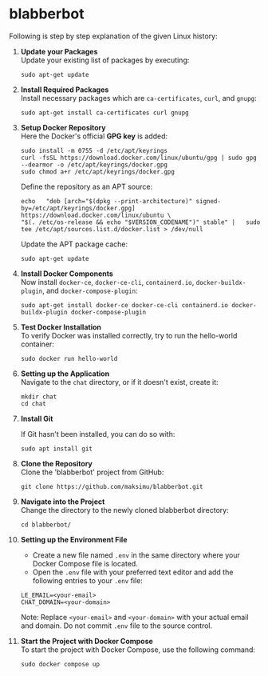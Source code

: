 # blabberbot

Following is step by step explanation of the given Linux history:

1. **Update your Packages**   
   Update your existing list of packages by executing:

   ```shell
   sudo apt-get update
   ```

2. **Install Required Packages**   
   Install necessary packages which are `ca-certificates`, `curl`, and `gnupg`:

   ```shell
   sudo apt-get install ca-certificates curl gnupg
   ```

3. **Setup Docker Repository**   
   Here the Docker's official **GPG key** is added:

   ```shell
   sudo install -m 0755 -d /etc/apt/keyrings
   curl -fsSL https://download.docker.com/linux/ubuntu/gpg | sudo gpg --dearmor -o /etc/apt/keyrings/docker.gpg
   sudo chmod a+r /etc/apt/keyrings/docker.gpg
   ```

   Define the repository as an APT source:

   ```shell
   echo   "deb [arch="$(dpkg --print-architecture)" signed-by=/etc/apt/keyrings/docker.gpg] https://download.docker.com/linux/ubuntu \
   "$(. /etc/os-release && echo "$VERSION_CODENAME")" stable" |   sudo tee /etc/apt/sources.list.d/docker.list > /dev/null
   ```

   Update the APT package cache:

   ```shell
   sudo apt-get update
   ```

4. **Install Docker Components**   
   Now install `docker-ce`, `docker-ce-cli`, `containerd.io`, `docker-buildx-plugin`, and `docker-compose-plugin`:

   ```shell
   sudo apt-get install docker-ce docker-ce-cli containerd.io docker-buildx-plugin docker-compose-plugin
   ```

5. **Test Docker Installation**   
   To verify Docker was installed correctly, try to run the hello-world container:

   ```shell
   sudo docker run hello-world
   ```

6. **Setting up the Application**   
   Navigate to the `chat` directory, or if it doesn't exist, create it:

   ```shell
   mkdir chat
   cd chat
   ```

7. **Install Git**

   If Git hasn't been installed, you can do so with:

   ```shell
   sudo apt install git
   ```

8. **Clone the Repository**   
   Clone the 'blabberbot' project from GitHub:

   ```shell
   git clone https://github.com/maksimu/blabberbot.git
   ```

9. **Navigate into the Project**   
   Change the directory to the newly cloned blabberbot directory:

   ```shell
   cd blabberbot/
   ```

10. **Setting up the Environment File**

    - Create a new file named `.env` in the same directory where your Docker Compose file is located.
    - Open the `.env` file with your preferred text editor and add the following entries to your `.env` file:
     ```shell
     LE_EMAIL=<your-email>
     CHAT_DOMAIN=<your-domain>
     ```
     Note: Replace `<your-email>` and `<your-domain>` with your actual email and domain. Do not commit `.env` file to the source control.

11. **Start the Project with Docker Compose**   
    To start the project with Docker Compose, use the following command:

    ```shell
    sudo docker compose up
    ```
